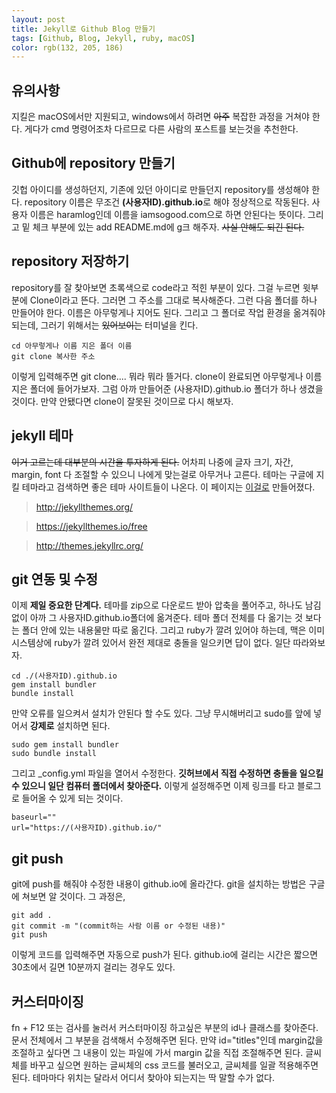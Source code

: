 ```yaml
---
layout: post
title: Jekyll로 Github Blog 만들기
tags: [Github, Blog, Jekyll, ruby, macOS]
color: rgb(132, 205, 186)
---
```

## 유의사항
지킬은 macOS에서만 지원되고, windows에서 하려면 ~~아주~~ 복잡한 과정을 거쳐야 한다. 게다가 cmd 명령어조차 다르므로 다른 사람의 포스트를 보는것을 추천한다.
## Github에 repository 만들기
깃헙 아이디를 생성하던지, 기존에 있던 아이디로 만들던지 repository를 생성해야 한다. repository 이름은 무조건 **(사용자ID).github.io**로 해야 정상적으로 작동된다. 사용자 이름은 haramlog인데 이름을 iamsogood.com으로 하면 안된다는 뜻이다. 그리고 밑 체크 부분에 있는 add README.md에 g크 해주자. ~~사실 안해도 되긴 된다.~~
## repository 저장하기
repository를 잘 찾아보면 초록색으로 code라고 적힌 부분이 있다. 그걸 누르면 윗부분에 Clone이라고 뜬다. 그러면 그 주소를 그대로 복사해준다. 그런 다음 폴더를 하나 만들어야 한다. 이름은 아무렇게나 지어도 된다. 그리고 그 폴더로 작업 환경을 옮겨줘야 되는데, 그러기 위해서는 ~~있어보이는~~ 터미널을 킨다.

```
cd 아무렇게나 이름 지은 폴더 이름
git clone 복사한 주소
```

이렇게 입력해주면 git clone.... 뭐라 뭐라 뜰거다. clone이 완료되면 아무렇게나 이름 지은 폴더에 들어가보자. 그럼 아까 만들어준 (사용자ID).github.io 폴더가 하나 생겼을 것이다. 만약 안됐다면 clone이 잘못된 것이므로 다시 해보자.

## jekyll 테마
~~이거 고르는데 대부분의 시간을 투자하게 된다.~~ 어차피 나중에 글자 크기, 자간, margin, font 다 조절할 수 있으니 나에게 맞는걸로 아무거나 고른다. 테마는 구글에 지킬 테마라고 검색하면 좋은 테마 사이트들이 나온다. 이 페이지는 [이걸로](https://github.com/Sylhare/Type-on-Strap) 만들어졌다.

> <http://jekyllthemes.org/>

> <https://jekyllthemes.io/free>

> <http://themes.jekyllrc.org/>

## git 연동 및 수정
이제 **제일 중요한 단계다.** 테마를 zip으로 다운로드 받아 압축을 풀어주고, 하나도 남김없이 아까 그 사용자ID.github.io폴더에 옮겨준다. 테마 폴더 전체를 다 옮기는 것 보다는 폴더 안에 있는 내용물만 따로 옮긴다. 그리고 ruby가 깔려 있어야 하는데, 맥은 이미 시스템상에 ruby가 깔려 있어서  완전 제대로 충돌을 일으키면 답이 없다. 일단 따라와보자.

```
cd ./(사용자ID).github.io
gem install bundler
bundle install
```

만약 오류를 일으켜서 설치가 안된다 할 수도 있다. 그냥 무시해버리고 sudo를 앞에 넣어서 **강제로** 설치하면 된다.

```
sudo gem install bundler
sudo bundle install
```

그리고 _config.yml 파일을 열어서 수정한다. **깃허브에서 직접 수정하면 충돌을 일으킬 수 있으니 일단 컴퓨터 폴더에서 찾아준다.** 이렇게 설정해주면 이제 링크를 타고 블로그로 들어올 수 있게 되는 것이다.

```
baseurl=""
url="https://(사용자ID).github.io/"
```
## git push
git에 push를 해줘야 수정한 내용이 github.io에 올라간다. git을 설치하는 방법은 구글에 쳐보면 알 것이다. 그 과정은,

```
git add .
git commit -m "(commit하는 사람 이름 or 수정된 내용)"
git push
```

이렇게 코드를 입력해주면 자동으로 push가 된다. github.io에 걸리는 시간은 짧으면 30초에서 길면 10분까지 걸리는 경우도 있다.
## 커스터마이징
fn + F12 또는 검사를 눌러서 커스터마이징 하고싶은 부분의 id나 클래스를 찾아준다. 문서 전체에서 그 부분을 검색해서 수정해주면 된다. 만약 id="titles"인데 margin값을 조절하고 싶다면 그 내용이 있는 파일에 가서 margin 값을 직접 조절해주면 된다. 글씨체를 바꾸고 싶으면 원하는 글씨체의 css 코드를 불러오고, 글씨체를 일괄 적용해주면 된다.
테마마다 위치는 달라서 어디서 찾아야 되는지는 딱 말할 수가 없다.
